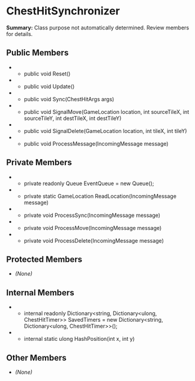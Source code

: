 # ChestHitSynchronizer

**Summary:** Class purpose not automatically determined. Review members for details.

## Public Members
- - public void Reset()
- - public void Update()
- - public void Sync(ChestHitArgs args)
- - public void SignalMove(GameLocation location, int sourceTileX, int sourceTileY, int destTileX, int destTileY)
- - public void SignalDelete(GameLocation location, int tileX, int tileY)
- - public void ProcessMessage(IncomingMessage message)

## Private Members
- - private readonly Queue<ChestHitArgs> EventQueue = new Queue<ChestHitArgs>();
- - private static GameLocation ReadLocation(IncomingMessage message)
- - private void ProcessSync(IncomingMessage message)
- - private void ProcessMove(IncomingMessage message)
- - private void ProcessDelete(IncomingMessage message)

## Protected Members
- *(None)*

## Internal Members
- - internal readonly Dictionary<string, Dictionary<ulong, ChestHitTimer>> SavedTimers = new Dictionary<string, Dictionary<ulong, ChestHitTimer>>();
- - internal static ulong HashPosition(int x, int y)

## Other Members
- *(None)*
